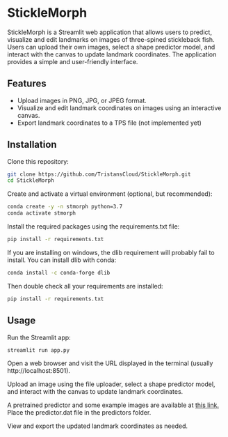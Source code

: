 # StickleMorph

StickleMorph is a Streamlit web application that allows users to predict, visualize and edit landmarks on images of three-spined stickleback fish. Users can upload their own images, select a shape predictor model, and interact with the canvas to update landmark coordinates. The application provides a simple and user-friendly interface.

## Features
- Upload images in PNG, JPG, or JPEG format.
- Visualize and edit landmark coordinates on images using an interactive canvas.
- Export landmark coordinates to a TPS file (not implemented yet)

## Installation

Clone this repository:

```bash
git clone https://github.com/TristansCloud/StickleMorph.git
cd StickleMorph
```
Create and activate a virtual environment (optional, but recommended):
```bash
conda create -y -n stmorph python=3.7
conda activate stmorph
```
Install the required packages using the requirements.txt file:
```bash
pip install -r requirements.txt
```
If you are installing on windows, the dlib requirement will probably fail to install. You can install dlib with conda:
```bash
conda install -c conda-forge dlib
```
Then double check all your requirements are installed:
```bash
pip install -r requirements.txt
```
## Usage

Run the Streamlit app:

```bash
streamlit run app.py
```

Open a web browser and visit the URL displayed in the terminal (usually http://localhost:8501).

Upload an image using the file uploader, select a shape predictor model, and interact with the canvas to update landmark coordinates.

A pretrained predictor and some example images are available at [this link.](https://drive.google.com/drive/folders/1zZofiIedbJbsMdgw2adOPyJuSJWei7vH?usp=sharing) Place the predictor.dat file in the predictors folder.

View and export the updated landmark coordinates as needed.